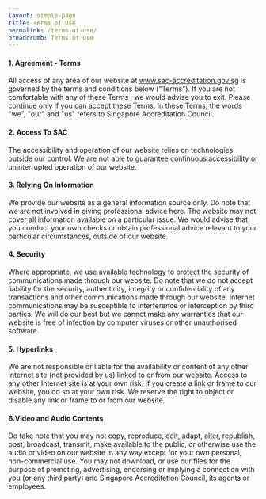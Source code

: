 ```yaml
---
layout: simple-page
title: Terms of Use
permalink: /terms-of-use/
breadcrumb: Terms of Use
---
```


#### 1. Agreement - Terms  
All access of any area of our website at www.sac-accreditation.gov.sg is governed by the terms and conditions below ("Terms"). If you are not comfortable with any of these Terms , we would advise you to exit. Please continue only if you can accept these Terms.
In these Terms, the words "we", "our" and "us" refers to Singapore Accreditation Council.

#### 2. Access To SAC  
The accessibility and operation of our website relies on technologies outside our control. We are not able to guarantee continuous accessibility or uninterrupted operation of our website.

#### 3. Relying On Information  
We provide our website as a general information source only. Do note that we are not involved in giving professional advice here. The website may not cover all information available on a particular issue. We would advise that you conduct your own checks or obtain professional advice relevant to your particular circumstances, outside of our website.

#### 4. Security  
Where appropriate, we use available technology to protect the security of communications made through our website. Do note that we do not accept liability for the security, authenticity, integrity or confidentiality of any transactions and other communications made through our website.
Internet communications may be susceptible to interference or interception by third parties. We will do our best but we cannot make any warranties that our website is free of infection by computer viruses or other unauthorised software.

#### 5. Hyperlinks  
We are not responsible or liable for the availability or content of any other Internet site (not provided by us) linked to or from our website. Access to any other Internet site is at your own risk. If you create a link or frame to our website, you do so at your own risk.
We reserve the right to object or disable any link or frame to or from our website.

#### 6.Video and Audio Contents  
Do take note that you may not copy, reproduce, edit, adapt, alter, republish, post, broadcast, transmit, make available to the public, or otherwise use the audio or video on our website in any way except for your own personal, non-commercial use.
You may not download, or use our files for the purpose of promoting, advertising, endorsing or implying a connection with you (or any third party) and Singapore Accreditation Council, its agents or employees.
